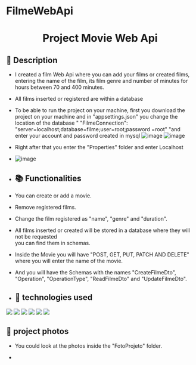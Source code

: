 # FilmeWebApi

<h1 align="center"> Project Movie Web Api </h1>

## :memo: Description
* I created a film Web Api where you can add your films or created films, entering the name of the film, its film genre and number of minutes for hours between 70 and 400 minutes.
* All films inserted or registered are within a database

* To be able to run the project on your machine, first you download the project on your machine and in "appsettings.json" you change the location of the database " "FilmeConnection": "server=localhost;database=filme;user=root;password =root"
"and enter your account and password created in mysql
![image](https://github.com/SamuelBarbosa1/FilmeWebApi/assets/130667350/a20f4256-b65c-40d9-bf4a-e0c9431374b7)
![image](https://github.com/SamuelBarbosa1/FilmeWebApi/assets/130667350/c930fb14-2e13-4a8a-b4fa-3ffb6bee33df)

* Right after that you enter the "Properties" folder and enter Localhost
* ![image](https://github.com/SamuelBarbosa1/FilmeWebApi/assets/130667350/8888d481-3f1c-4a50-9194-61e1bf3f6cfa)

* ## :books: Functionalities

* You can create or add a movie.
* Remove registered films.
* Change the film registered as "name", "genre" and "duration".
* All films inserted or created will be stored in a database where they will not be requested<br>you can find them in schemas.
* Inside the Movie you will have "POST, GET, PUT, PATCH AND DELETE" where you will enter the name of the movie.
* And you will have the Schemas with the names "CreateFilmeDto", "Operation", "OperationType", "ReadFilmeDto" and "UpdateFilmeDto".

* ## :wrench: technologies used
<div>
<img src="https://img.shields.io/badge/C%23-239120?style=for-the-badge&logo=c-sharp&logoColor=white"/>
<img src="https://img.shields.io/badge/ASP.NET-512BD4?style=for-the-badge&logo=dotnet&logoColor=white"/>
<img src="https://img.shields.io/badge/.NET-512BD4?style=for-the-badge&logo=dot-net&logoColor=white"/>  
<img src="https://img.shields.io/badge/Postman-FF6C37?style=for-the-badge&logo=postman&logoColor=white"/>
<img src="https://img.shields.io/badge/MySQL-4479A1?style=for-the-badge&logo=mysql&logoColor=white"/>
<img src="https://img.shields.io/badge/Swagger-85EA2D?style=for-the-badge&logo=swagger&logoColor=white"/>
</div>

## 📸 project photos
* You could look at the photos inside the "FotoProjeto" folder.

* 
